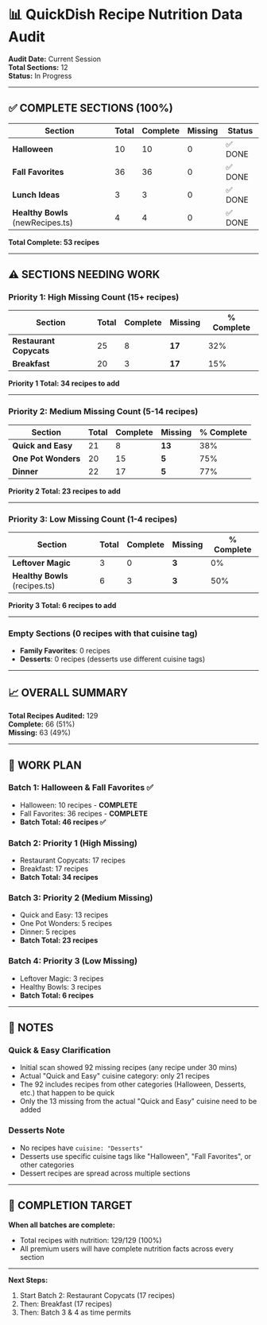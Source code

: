 # 📊 QuickDish Recipe Nutrition Data Audit

**Audit Date:** Current Session  
**Total Sections:** 12  
**Status:** In Progress

---

## ✅ COMPLETE SECTIONS (100%)

| Section | Total | Complete | Missing | Status |
|---------|-------|----------|---------|--------|
| **Halloween** | 10 | 10 | 0 | ✅ DONE |
| **Fall Favorites** | 36 | 36 | 0 | ✅ DONE |
| **Lunch Ideas** | 3 | 3 | 0 | ✅ DONE |
| **Healthy Bowls** (newRecipes.ts) | 4 | 4 | 0 | ✅ DONE |

**Total Complete: 53 recipes**

---

## ⚠️ SECTIONS NEEDING WORK

### Priority 1: High Missing Count (15+ recipes)
| Section | Total | Complete | Missing | % Complete |
|---------|-------|----------|---------|------------|
| **Restaurant Copycats** | 25 | 8 | **17** | 32% |
| **Breakfast** | 20 | 3 | **17** | 15% |

**Priority 1 Total: 34 recipes to add**

---

### Priority 2: Medium Missing Count (5-14 recipes)
| Section | Total | Complete | Missing | % Complete |
|---------|-------|----------|---------|------------|
| **Quick and Easy** | 21 | 8 | **13** | 38% |
| **One Pot Wonders** | 20 | 15 | **5** | 75% |
| **Dinner** | 22 | 17 | **5** | 77% |

**Priority 2 Total: 23 recipes to add**

---

### Priority 3: Low Missing Count (1-4 recipes)
| Section | Total | Complete | Missing | % Complete |
|---------|-------|----------|---------|------------|
| **Leftover Magic** | 3 | 0 | **3** | 0% |
| **Healthy Bowls** (recipes.ts) | 6 | 3 | **3** | 50% |

**Priority 3 Total: 6 recipes to add**

---

### Empty Sections (0 recipes with that cuisine tag)
- **Family Favorites**: 0 recipes
- **Desserts**: 0 recipes (desserts use different cuisine tags)

---

## 📈 OVERALL SUMMARY

**Total Recipes Audited:** 129  
**Complete:** 66 (51%)  
**Missing:** 63 (49%)  

---

## 🎯 WORK PLAN

### Batch 1: Halloween & Fall Favorites ✅
- Halloween: 10 recipes - **COMPLETE**
- Fall Favorites: 36 recipes - **COMPLETE**
- **Batch Total: 46 recipes ✅**

### Batch 2: Priority 1 (High Missing)
- Restaurant Copycats: 17 recipes
- Breakfast: 17 recipes
- **Batch Total: 34 recipes**

### Batch 3: Priority 2 (Medium Missing)
- Quick and Easy: 13 recipes
- One Pot Wonders: 5 recipes
- Dinner: 5 recipes
- **Batch Total: 23 recipes**

### Batch 4: Priority 3 (Low Missing)
- Leftover Magic: 3 recipes
- Healthy Bowls: 3 recipes
- **Batch Total: 6 recipes**

---

## 📝 NOTES

### Quick & Easy Clarification
- Initial scan showed 92 missing recipes (any recipe under 30 mins)
- Actual "Quick and Easy" cuisine category: only 21 recipes
- The 92 includes recipes from other categories (Halloween, Desserts, etc.) that happen to be quick
- Only the 13 missing from the actual "Quick and Easy" cuisine need to be added

### Desserts Note
- No recipes have `cuisine: "Desserts"` 
- Desserts use specific cuisine tags like "Halloween", "Fall Favorites", or other categories
- Dessert recipes are spread across multiple sections

---

## 🎉 COMPLETION TARGET

**When all batches are complete:**
- Total recipes with nutrition: 129/129 (100%)
- All premium users will have complete nutrition facts across every section

---

**Next Steps:**
1. Start Batch 2: Restaurant Copycats (17 recipes)
2. Then: Breakfast (17 recipes)  
3. Then: Batch 3 & 4 as time permits

